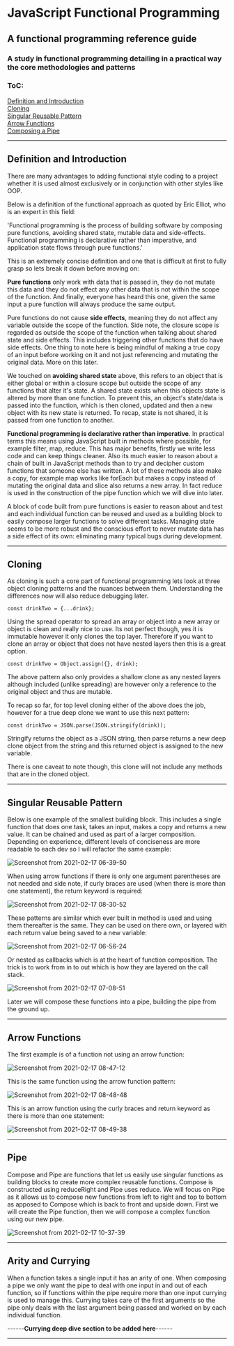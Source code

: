 # JavaScript Functional Programming 

## A functional programming reference guide 

### A study in functional programming detailing in a practical way the core methodologies and patterns

### ToC:

[Definition and Introduction](#Definition-and-Introduction)<br>
[Cloning](#Cloning)<br>
[Singular Reusable Pattern](#Singular-Reusable-Pattern)<br>
[Arrow Functions](#Arrow-Functions)<br>
[Composing a Pipe](#Pipe)<br>

------------------------------------------------------------------------------------------------------------------------------


## Definition and Introduction
There are many advantages to adding functional style coding to a project whether it is used almost exclusively or in conjunction with other styles like OOP.

Below is a definition of the functional approach as quoted by Eric Elliot, who is an expert in this field:

'Functional programming is the process of building software by composing pure functions, avoiding shared state, mutable data and side-effects. Functional programming is declarative rather than imperative, and application state flows through pure functions.'

This is an extremely concise definition and one that is difficult at first to fully grasp so lets break it down before moving on:

**Pure functions** only work with data that is passed in, they do not mutate this data and they do not effect any other data that is not within the scope of the function. And finally, everyone has heard this one, given the same input a pure function will always produce the same output.

Pure functions do not cause **side effects**, meaning they do not affect any variable outside the scope of the function. Side note, the closure scope is regarded as outside the scope of the function when talking about shared state and side effects.  This includes triggering other functions that do have side effects.  One thing to note here is being mindful of making a true copy of an input before working on it and not just referencing and mutating the original data. More on this later.  

We touched on **avoiding shared state** above, this refers to an object that is either global or within a closure scope but outside the scope of any functions that alter it's state.  A shared state exists when this objects state is altered by more than one function.  To prevent this, an object's state/data is passed into the function, which is then cloned, updated and then a new object with its new state is returned.  To recap, state is not shared, it is passed from one function to another.

**Functional programming is declarative rather than imperative**. In practical terms this means using JavaScript built in methods where possible, for example filter, map, reduce.  This has major benefits, firstly we write less code and can keep things cleaner. Also its much easier to reason about a chain of built in JavaScript methods than to try and decipher custom functions that someone else has written.  A lot of these methods also make a copy, for example map works like forEach but makes a copy instead of mutating the original data and slice also returns a new array.  In fact reduce is used in the construction of the pipe function which we will dive into later. 

A block of code built from pure functions is easier to reason about and test and each individual function can be reused and used as a building block to easily compose larger functions to solve different tasks.  Managing state seems to be more robust and the conscious effort to never mutate data has a side effect of its own: eliminating many typical bugs during development.

-----------------------------------------------------------------------------------------------------------------------------

## Cloning
As cloning is such a core part of functional programming lets look at three object cloning patterns and the nuances between them. Understanding the differences now will also reduce debugging later. 

`const drinkTwo = {...drink};`

Using the spread operator to spread an array or object into a new array or object is clean and really nice to use.  Its not perfect though, yes it is immutable however it only clones the top layer.  Therefore if you want to clone an array or object that does not have nested layers then this is a great option.

`const drinkTwo = Object.assign({}, drink);`

The above pattern also only provides a shallow clone as any nested layers although included (unlike spreading) are however only a reference to the original object and thus are mutable.

To recap so far, for top level cloning either of the above does the job, however for a true deep clone we want to use this next pattern:

`const drinkTwo = JSON.parse(JSON.stringify(drink));`

Stringify returns the object as a JSON string, then parse returns a new deep clone object from the string and this returned object is assigned to the new variable.

There is one caveat to note though, this clone will not include any methods that are in the cloned object.

----------------------------------------------------------------------------

## Singular Reusable Pattern

Below is one example of the smallest building block.  This includes a single function that does one task, takes an input, makes a copy and returns a new value. It can be chained and used as part of a larger composition.  Depending on experience, different levels of conciseness are more readable to each dev so I will refactor the same example:

![Screenshot from 2021-02-17 06-39-50](https://user-images.githubusercontent.com/73107656/108165778-09dc7380-70eb-11eb-98ef-fc178955dbee.png)

When using arrow functions if there is only one argument parentheses are not needed and side note, if curly braces are used (when there is more than one statement), the return keyword is required:

![Screenshot from 2021-02-17 08-30-52](https://user-images.githubusercontent.com/73107656/108176925-7c088480-70fa-11eb-94ba-cf2d01db3d3e.png)

These patterns are similar which ever built in method is used and using them thereafter is the same. They can be used on there own, or layered with each return value being saved to a new variable:

![Screenshot from 2021-02-17 06-56-24](https://user-images.githubusercontent.com/73107656/108167235-48732d80-70ed-11eb-9bc3-4bd706ad91d9.png)

Or nested as callbacks which is at the heart of function composition.  The trick is to work from in to out which is how they are layered on the call stack.    

![Screenshot from 2021-02-17 07-08-51](https://user-images.githubusercontent.com/73107656/108168759-bcaed080-70ef-11eb-8631-7c86c6ecce2d.png)

Later we will compose these functions into a pipe, building the pipe from the ground up.

--------------------------------------------------------------------
## Arrow Functions

The first example is of a function not using an arrow function:

![Screenshot from 2021-02-17 08-47-12](https://user-images.githubusercontent.com/73107656/108178839-d1459580-70fc-11eb-9a1e-67b4e2f41873.png)

This is the same function using the arrow function pattern:

![Screenshot from 2021-02-17 08-48-48](https://user-images.githubusercontent.com/73107656/108178983-fc2fe980-70fc-11eb-88d8-ff2623baeace.png)

This is an arrow function using the curly braces and return keyword as there is more than one statement:

![Screenshot from 2021-02-17 08-49-38](https://user-images.githubusercontent.com/73107656/108179079-179af480-70fd-11eb-924e-3db0703ce846.png)

------------------------------------------------------------------

## Pipe

Compose and Pipe are functions that let us easily use singular functions as building blocks to create more complex reusable functions. Compose is constructed using reduceRight and Pipe uses reduce.  We will focus on Pipe as it allows us to compose new functions from left to right and top to bottom as apposed to Compose which is back to front and upside down. First we will create the Pipe function, then we will compose a complex function using our new pipe.

![Screenshot from 2021-02-17 10-37-39](https://user-images.githubusercontent.com/73107656/108192636-6bf9a080-710c-11eb-870b-43cb23a2a9df.png)

------------------------------------------------------------

## Arity and Currying

When a function takes a single input it has an arity of one. When composing a pipe we only want the pipe to deal with one input in and out of each function, so if functions within the pipe require more than one input currying is used to manage this. Currying takes care of the first arguments so the pipe only deals with the last argument being passed and worked on by each individual function.

------**Currying deep dive section to be added here**------

--------------------------------------------------------------------- 